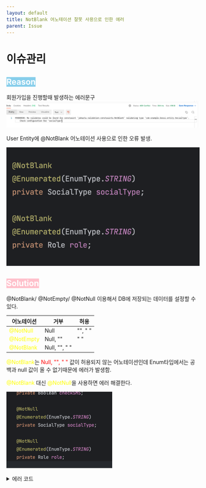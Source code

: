 ```yaml
---
layout: default
title: NotBlank 어노테이션 잘못 사용으로 인한 에러 
parent: Issue
---
```


# 이슈관리

## <span style="background-color:skyblue; color: white">Reason</span>
회원가입을 진행할때 발생하는 에러문구 
![errorCode.png](/assets/images/Issue/Issue3/errorCode.png)
    
User Entity에 @NotBlank 어노테이션 사용으로 인한 오류 발생.    

![before.png](/assets/images/Issue/Issue3/before.png)
## <span style="background-color:pink; color: white"> Solution </span>  
@NotBlank/ @NotEmpty/ @NotNull 이용해서 DB에 저장되는 데이터를 설정할 수 있다.  

| 어노테이션                                       | 거부            | 허용     |
|---------------------------------------------|---------------|--------|
| <span style="color:yellow">@NotNull</span>  | Null          | "", " " |
| <span style="color:yellow">@NotEmpty</span> | Null, ""      | " "    |
| <span style="color:yellow">@NotBlank</span> | Null, "", " " |        |

<span style="color:yellow">@NotBlank</span>는 <span style="color:red">Null, "", " "</span> 값이 허용되지 않는 어노테이션인데 Enum타입에서는 공백과 null 값이 올 수 없기때문에 에러가 발생함.   

<span style="color:yellow">@NotBlank</span> 대신 <span style="color:yellow">@NotNull</span>을 사용하면 에러 해결한다. 
    

![after.png](/assets/images/Issue/Issue3/after.png)
    
<details>
<summary>에러 코드</summary>
<div markdown="1">
V000030: No validator could be found for constraint 'jakarta.validation.constraints.NotBlank' validating type 'com.example.bossi.entity.SocialType'. Check configuration for 'socialType'
</div>
</details>
